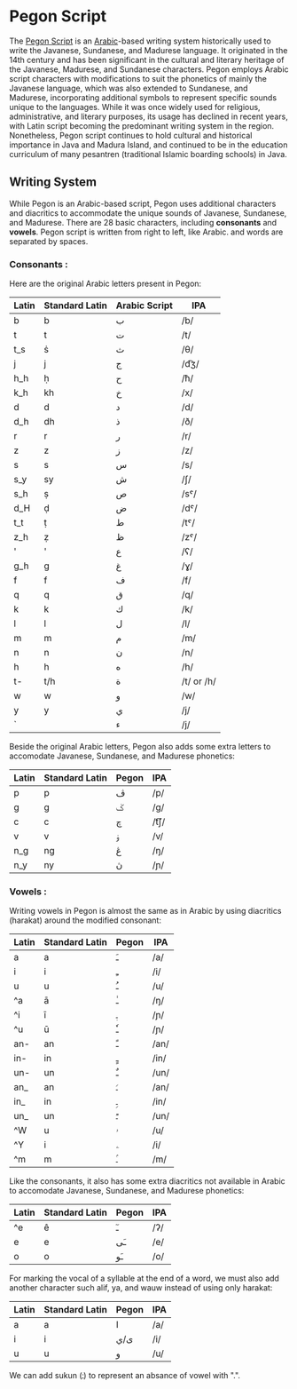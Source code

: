 # Pegon Script

The [Pegon Script](https://en.wikipedia.org/wiki/Pegon_script) is an [Arabic](https://en.wikipedia.org/wiki/Arabic_alphabet)-based writing system historically used to write the Javanese, Sundanese, and Madurese language. It originated in the 14th century and has been significant in the cultural and literary heritage of the Javanese, Madurese, and Sundanese characters. Pegon employs Arabic script characters with modifications to suit the phonetics of mainly the Javanese language, which was also extended to Sundanese, and Madurese, incorporating additional symbols to represent specific sounds unique to the languages. While it was once widely used for religious, administrative, and literary purposes, its usage has declined in recent years, with Latin script becoming the predominant writing system in the region. Nonetheless, Pegon script continues to hold cultural and historical importance in Java and Madura Island, and continued to be in the education curriculum of many pesantren (traditional Islamic boarding schools) in Java.

## Writing System
While Pegon is an Arabic-based script, Pegon uses additional characters and diacritics to accommodate the unique sounds of Javanese, Sundanese, and Madurese. There are 28 basic characters, including **consonants** and **vowels**. Pegon script is written from right to left, like Arabic. and words are separated by spaces.


### Consonants :
Here are the original Arabic letters present in Pegon:

| Latin | Standard Latin | Arabic Script | IPA        |
| ----- | ----------------------- | ------------- | ---------- |
| b     | b                       | ب             | /b/        |
| t     | t                       | ت             | /t/        |
| t_s    | ṡ                       | ث             | /θ/        |
| j     | j                       | ج             | /d͡ʒ/      |
| h_h     | ḥ                       | ح             | /ħ/        |
| k_h    | kh                      | خ             | /x/        |
| d     | d                       | د             | /d/        |
| d_h    | dh                       | ذ             | /ð/        |
| r     | r                       | ر             | /r/        |
| z     | z                       | ز             | /z/        |
| s     | s                       | س             | /s/        |
| s_y    | sy                       | ش             | /ʃ/        |
| s_h    | ṣ                       | ص             | /sˤ/       |
| d_H    | ḍ                       | ض             | /dˤ/       |
| t_t    | ṭ                       | ط             | /tˤ/       |
| z_h    | ẓ                       | ظ             | /zˤ/       |
| '    | '                       | ع             | /ʕ/        |
| g_h    | g                      | غ             | /ɣ/        |
| f     | f                       | ف             | /f/        |
| q     | q                       | ق             | /q/        |
| k     | k                       | ك             | /k/        |
| l     | l                       | ل             | /l/        |
| m     | m                       | م             | /m/        |
| n     | n                       | ن             | /n/        |
| h     | h                       | ه             | /h/        |
| t-     | t/h                       | ة         | /t/ or /h/  |
| w     | w                       | و             | /w/        |
| y     | y                       | ي             | /j/        |
| \`     | <None>                   | ء        | /j/       |

Beside the original Arabic letters, Pegon also adds some extra letters to accomodate Javanese, Sundanese, and Madurese phonetics:

| Latin   | Standard Latin    | Pegon     | IPA   |
|---------|-------------------|----------|-------|
| p       | p                  | ڤ        | /p/   |
| g       | g                  | ݢ        | /g/   |
| c       | c                  | چ        | /t͡ʃ/  |
| v       | v                   | ۏ‎ | /v/   |
| n_g     | ng                  | ڠ        | /ŋ/   |
| n_y     | ny                  | ڽ‎  | /ɲ/   |

### Vowels :
Writing vowels in Pegon is almost the same as in Arabic by using diacritics (harakat) around the modified consonant: 

| Latin   | Standard Latin    | Pegon     | IPA   |
|---------|-------------------|----------|-------|
| a       | a                  | ـَ        | /a/   |
| i       | i                  | ـِ        | /i/   |
| u       | u                  | ـُ        | /u/  |
| ^a     | ā                  | ـٰ        | /ŋ/   |
| ^i     | ī                  | ـٖ  | /ɲ/   |
| ^u     | ū                  | ـٗ  | /ɲ/   |
| an-     | an                  | ـً  | /an/   |
| in-     | in                  | ـٍ  | /in/   |
| un-     | un                  | ـٌ  | /un/   |
| an_     | an                  | ـࣰ  | /an/   |
| in_     | in                  | ـࣲ   | /in/   |
| un_     | un                  | ـࣱ  | /un/   |
| ^W     | u                  | ۥ  | /u/   |
| ^Y     | i                  | ۦ  | /i/   |
| ^m     | m                  | ـۢ  | /m/   |

Like the consonants, it also has some extra diacritics not available in Arabic to accomodate Javanese, Sundanese, and Madurese phonetics:

| Latin   | Standard Latin    | Pegon     | IPA   |
|---------|-------------------|----------|-------|
| ^e       | ê                  | ـٓ        | /ʔ/   |
| e       | e                  | ـَى        | /e/   |
| o       | o                  | ـَو        | /o/  |

For marking the vocal of a syllable at the end of a word, we must also add another character such alif, ya, and wauw instead of using only harakat:

| Latin   | Standard Latin    | Pegon     | IPA   |
|---------|-------------------|----------|-------|
| a       | a                  | ا      | /a/   |
| i       | i                  | ى/ي      | /i/   |
| u       | u                  | و       | /u/  |

We can add sukun (ـۡ) to represent an absance of vowel with ".". 
